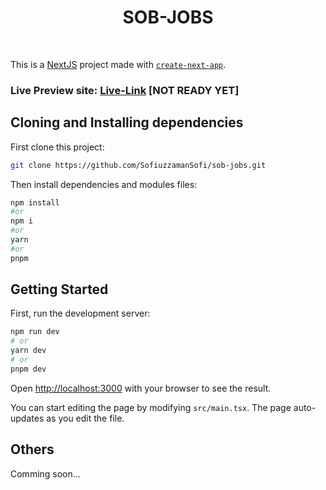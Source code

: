 <h1 align="center">
SOB-JOBS
</h1>

<br/>

This is a [NextJS](https://nextjs.org/) project made with [`create-next-app`](https://github.com/vercel/next.js/tree/canary/packages/create-next-app).

### Live Preview site: [Live-Link](https://github.com/SofiuzzamanSofi/sob-jobs.git) [NOT READY YET]

## Cloning and Installing dependencies

First clone this project:

```bash
git clone https://github.com/SofiuzzamanSofi/sob-jobs.git
```

Then install dependencies and modules files:

```bash
npm install
#or
npm i
#or
yarn
#or
pnpm
```
## Getting Started

First, run the development server:

```bash
npm run dev
# or
yarn dev
# or
pnpm dev
```

Open [http://localhost:3000](http://localhost:3000) with your browser to see the result.

You can start editing the page by modifying `src/main.tsx`. The page auto-updates as you edit the file.



## Others

Comming soon...